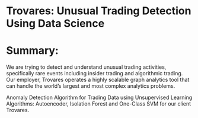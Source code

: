 # Trovares: Unusual Trading Detection Using Data Science
# Summary: 
We are trying to detect and understand unusual trading activities, specifically rare events including insider trading and algorithmic trading. Our employer, Trovares operates a highly scalable graph analytics tool that can handle the world’s largest and most complex analytics problems.

Anomaly Detection Algorithm for Trading Data using Unsupervised Learning Algorithms: Autoencoder, Isolation Forest and One-Class SVM for our client Trovares.
